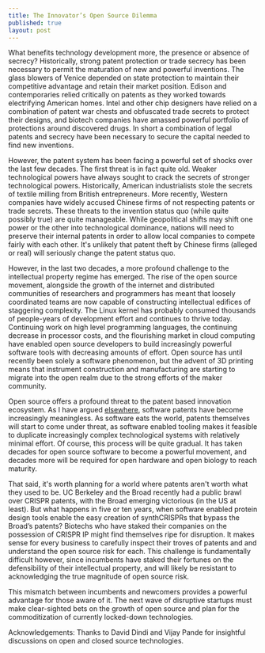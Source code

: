 ```yaml
---
title: The Innovator’s Open Source Dilemma
published: true
layout: post
---
```


 
What benefits technology development more, the presence or absence of secrecy? Historically, strong patent protection or trade secrecy has been necessary to permit the maturation of new and powerful inventions. The glass blowers of Venice depended on state protection to maintain their competitive advantage and retain their market position. Edison and contemporaries relied critically on patents as they worked towards electrifying American homes. Intel and other chip designers have relied on a combination of patent war chests and obfuscated trade secrets to protect their designs, and biotech companies have amassed powerful portfolio of protections around discovered drugs. In short a combination of legal patents and secrecy have been necessary to secure the capital needed to find new inventions.
 
However, the patent system has been facing a powerful set of shocks over the last few decades. The first threat is in fact quite old. Weaker technological powers have always sought to crack the secrets of stronger technological powers. Historically, American industrialists stole the secrets of textile milling from British entrepreneurs. More recently, Western companies have widely accused Chinese firms of not respecting patents or trade secrets. These threats to the invention status quo (while quite possibly true) are quite manageable. While geopolitical shifts may shift one power or the other into technological dominance, nations will need to preserve their internal patents in order to allow local companies to compete fairly with each other. It's unlikely that patent theft by Chinese firms (alleged or real) will seriously change the patent status quo.
 
However, in the last two decades, a more profound challenge to the intellectual property regime has emerged. The rise of the open source movement, alongside the growth of the internet and distributed communities of researchers and programmers has meant that loosely coordinated teams are now capable of constructing intellectual edifices of staggering complexity. The Linux kernel has probably consumed thousands of people-years of development effort and continues to thrive today. Continuing work on high level programming languages, the continuing decrease in processor costs, and the flourishing market in cloud computing have enabled open source developers to build increasingly powerful software tools with decreasing amounts of effort. Open source has until recently been solely a software phenomenon, but the advent of 3D printing means that instrument construction and manufacturing are starting to migrate into the open realm due to the strong efforts of the maker community.
 
Open source offers a profound threat to the patent based innovation ecosystem. As I have argued [elsewhere](http://rbharath.github.io/software-patents-are-obsolete-in-the-age-of-ai/), software patents have become increasingly meaningless. As software eats the world, patents themselves will start to come under threat, as software enabled tooling makes it feasible to duplicate increasingly complex technological systems with relatively minimal effort. Of course, this process will be quite gradual. It has taken decades for open source software to become a powerful movement, and decades more will be required for open hardware and open biology to reach maturity.
 
That said, it's worth planning for a world where patents aren't worth what they used to be. UC Berkeley and the Broad recently had a public brawl over CRISPR patents, with the Broad emerging victorious (in the US at least). But what happens in five or ten years, when software enabled protein design tools enable the easy creation of synthCRISPRs that bypass the Broad’s patents? Biotechs who have staked their companies on the possession of CRISPR IP might find themselves ripe for disruption. It makes sense for every business to carefully inspect their troves of patents and and understand the open source risk for each. This challenge is fundamentally difficult however, since incumbents have staked their fortunes on the defensibility of their intellectual property, and will likely be resistant to acknowledging the true magnitude of open source risk.
 
This mismatch between incumbents and newcomers provides a powerful advantage for those aware of it. The next wave of disruptive startups must make clear-sighted bets on the growth of open source and plan for the commoditization of currently locked-down technologies.
 
Acknowledgements: Thanks to David Dindi and Vijay Pande for insightful discussions on open and closed source technologies.
